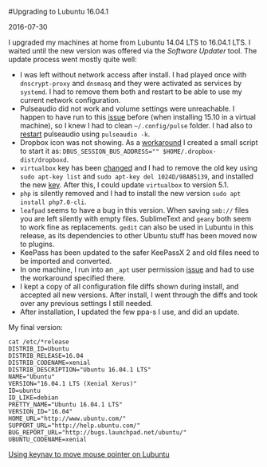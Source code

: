 #Upgrading to Lubuntu 16.04.1

2016-07-30

<!--- tags: linux -->

I upgraded my machines at home from Lubuntu 14.04 LTS to 16.04.1 LTS. I waited until the new version was offered via the *Software Updater* tool. The update process went mostly quite well:

* I was left without network access after install. I had played once with `dnscrypt-proxy` and `dnsmasq` and they were activated as services by `systemd`. I had to remove them both and restart to be able to use my current network configuration.
* Pulseaudio did not work and volume settings were unreachable. I happen to have run to this [issue](https://askubuntu.com/questions/23018/revert-audio-configuration-to-defaults) before (when installing 15.10 in a virtual machine), so I knew I had to clean `~/.config/pulse` folder. I had also to [restart](https://askubuntu.com/questions/15223/how-can-i-restart-pulseaudio-without-logout) pulseaudio using `pulseaudio -k`.
* Dropbox icon was not showing. As a [workaround](https://askubuntu.com/questions/732967/dropbox-icon-is-not-working-xubuntu-14-04-lts-64) I created a small script to start it as: `DBUS_SESSION_BUS_ADDRESS="" $HOME/.dropbox-dist/dropboxd`.
* `virtualbox` key has been [changed](https://askubuntu.com/questions/768569/ubuntu-16-04-update-manager-error) and I had to remove the old key using `sudo apt-key list` and `sudo apt-key del 1024D/98AB5139`, and installed the new [key](https://www.virtualbox.org/wiki/Linux_Downloads). After this, I could update `virtualbox` to version 5.1.
* `php` is silently removed and I had to install the new version `sudo apt install php7.0-cli`.
* `leafpad` seems to have a bug in this version. When saving `smb://` files you are left silently with empty files. SublimeText and `geany` both seem to work fine as replacements. `gedit` can also be used in Lubuntu in this release, as its dependencies to other Ubuntu stuff has been moved now to plugins.
* KeePass has been updated to the safer KeePassX 2 and old files need to be imported and converted.
* In one machine, I run into an `_apt` user permission [issue](https://bugs.launchpad.net/ubuntu/+source/aptitude/+bug/1543280) and had to use the workaround specified there.
* I kept a copy of all configuration file diffs shown during install, and accepted all new versions. After install, I went through the diffs and took over any previous settings I still needed.
* After installation, I updated the few ppa-s I use, and did an update.

My final version:

```
cat /etc/*release
DISTRIB_ID=Ubuntu
DISTRIB_RELEASE=16.04
DISTRIB_CODENAME=xenial
DISTRIB_DESCRIPTION="Ubuntu 16.04.1 LTS"
NAME="Ubuntu"
VERSION="16.04.1 LTS (Xenial Xerus)"
ID=ubuntu
ID_LIKE=debian
PRETTY_NAME="Ubuntu 16.04.1 LTS"
VERSION_ID="16.04"
HOME_URL="http://www.ubuntu.com/"
SUPPORT_URL="http://help.ubuntu.com/"
BUG_REPORT_URL="http://bugs.launchpad.net/ubuntu/"
UBUNTU_CODENAME=xenial
```

<ins class='nfooter'><a rel='next' id='fnext' href='#blog/2016/2016-07-27-Using-keynav-to-move-mouse-pointer-on-Lubuntu.md'>Using keynav to move mouse pointer on Lubuntu</a></ins>
